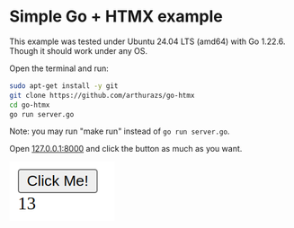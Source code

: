 # Simple Go + HTMX example

This example was tested under Ubuntu 24.04 LTS (amd64) with Go 1.22.6.
Though it should work under any OS.

Open the terminal and run:

```bash
sudo apt-get install -y git
git clone https://github.com/arthurazs/go-htmx
cd go-htmx
go run server.go
```

Note: you may run "make run" instead of `go run server.go`.

Open [127.0.0.1:8000](http://127.0.0.1:8000) and click the button as much as you want.

![Rendered HTML example with a button "Click Me!" followed by the number 13.](docs/example.png)
